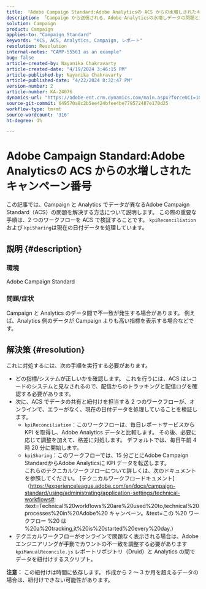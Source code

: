 ```yaml
---
title: 「Adobe Campaign Standard:Adobe Analyticsの ACS からの水増しされたキャンペーン番号」
description: 「Campaign から送信される、Adobe Analyticsの水増しデータの問題と解決策の詳細です。」
solution: Campaign
product: Campaign
applies-to: "Campaign Standard"
keywords: "KCS, ACS, Analytics, Campaign, レポート"
resolution: Resolution
internal-notes: "CAMP-55561 as an example"
bug: false
article-created-by: Nayanika Chakravarty
article-created-date: "4/19/2024 3:46:15 PM"
article-published-by: Nayanika Chakravarty
article-published-date: "4/22/2024 8:32:47 PM"
version-number: 2
article-number: KA-24076
dynamics-url: "https://adobe-ent.crm.dynamics.com/main.aspx?forceUCI=1&pagetype=entityrecord&etn=knowledgearticle&id=647839f4-63fe-ee11-a1ff-6045bd0065f9"
source-git-commit: 649570a8c2b5ee424bfee4be779572487e170d25
workflow-type: tm+mt
source-wordcount: '316'
ht-degree: 1%

---
```


# Adobe Campaign Standard:Adobe Analyticsの ACS からの水増しされたキャンペーン番号


この記事では、Campaign と Analytics でデータが異なるAdobe Campaign Standard（ACS）の問題を解決する方法について説明します。 この際の重要な手順は、2 つのワークフローを ACS で検証することです。 `kpiReconciliation` および `kpiSharing`は現在の日付データを処理しています。

## 説明 {#description}


### 環境

Adobe Campaign Standard

### 問題/症状

Campaign と Analytics のデータ間で不一致が発生する場合があります。 例えば、Analytics 側のデータが Campaign よりも高い指標を表示する場合などです。


## 解決策 {#resolution}


これに対処するには、次の手順を実行する必要があります。

- どの指標/システムが正しいかを確認します。 これを行うには、ACS はレコードのシステムと見なされるので、配信からのトラッキングと配信ログを確認する必要があります。
- 次に、ACS でデータの共有と紐付けを担当する 2 つのワークフローが、オンラインで、エラーがなく、現在の日付データを処理していることを検証します。
   - `kpiReconciliation`：このワークフローは、毎日レポートサービスから KPI を取得し、Adobe Analytics データと比較します。 その後、必要に応じて調整を加えて、格差に対処します。 デフォルトでは、毎日午前 4 時 20 分に開始します。
   - `kpiSharing`：このワークフローでは、15 分ごとにAdobe Campaign StandardからAdobe Analyticsに KPI データを転送します。\
     これらのテクニカルワークフローについて詳しくは、次のドキュメントを参照してください。 [テクニカルワークフロードキュメント]（https://experienceleague.adobe.com/en/docs/campaign-standard/using/administrating/application-settings/technical-workflows#: :text=Technical%20workflows%20are%20used%20to,technical%20processes%20in%20Adobe%20 キャンペーン。&amp;text=この %20 ワークフロー %20 は %20a%20tracking,it%20is%20started%20every%20day.）
- テクニカルワークフローがオンラインで問題なく表示される場合は、Adobeエンジニアリングが手動でカウントの不一致を調整する必要があります `kpiManualReconcile.js` レポートリポジトリ（Druid）と Analytics の間でデータを紐付けするスクリプト。


<b>注意：</b> この紐付けは時間に依存します。 作成から 2 ～ 3 か月を超えるデータの場合は、紐付けできない可能性があります。
